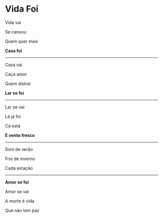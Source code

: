 # **Vida Foi**

Vida vai

Se cansou

Quem quer mais

**Casa foi**
***
Casa vai

Caça amor

Quem distrai

**Lar se foi**
***
Lar se vai

Lá já foi

Cá está

**E vento fresco**
***
Som de verão

Frio de inverno

Cada estação
***
**Amor se foi**

Amor se vai

A morte é vida

Que não tem paz